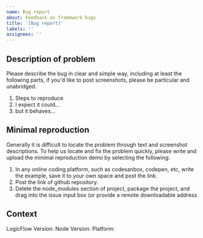 ```yaml
---
name: Bug report
about: Feedback on framework bugs
title: '[Bug report]'
labels: ''
assignees: ''
---
```


## Description of problem

Please describe the bug in clear and simple way, including at least the following parts, if you'd like to post screenshots, please be particular and unabridged.

1. Steps to reproduce
2. I expect it could...
3. but it behaves...

## Minimal reproduction

Generally it is difficult to locate the problem through text and screenshot descriptions. To help us locate and fix the problem quickly, please write and upload the minimal reproduction demo by selecting the following:

1. In any online coding platform, such as codesanbox, codepen, etc, write the example, save it to your own space and post the link.
2. Post the link of github repository.
3. Delete the node_modules section of project, package the project, and drag into the issue input box (or provide a remote downloadable address

## Context

LogicFlow Version:
Node Version:
Platform:
